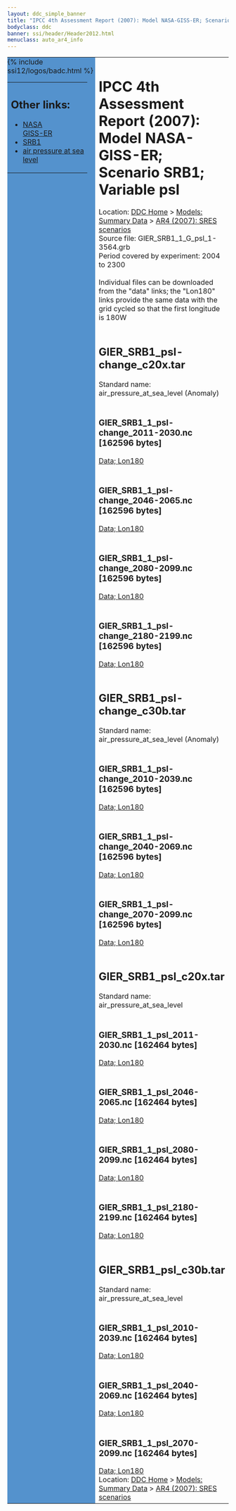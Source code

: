 ```yaml
---
layout: ddc_simple_banner
title: "IPCC 4th Assessment Report (2007): Model NASA-GISS-ER; Scenario SRB1; Variable psl"
bodyclass: ddc
banner: ssi/header/Header2012.html
menuclass: auto_ar4_info
---
```



<table width="100%" border="0" cellspacing="0" cellpadding="0" style="border-collapse: collapse;">
<tr style="margin:0;padding:0;border:0;">
<td style="margin:0;padding:0;border:0;height:1pt;width:150pt;background:#5492CD;" valign="top" >

<div id="lh-col2" class="auto_ar4_info">
<table class="menumain" bgcolor="#5492CD" cellspacing="0" width="100%" border="0">
<tr><td>
<h2> Other links:</h2>
<ul>
<li><a href="/auto/ar4/model-NASA-GISS-ER.html">NASA<br/>GISS-ER</a></li>
<li><a href="/auto/ar4/scenario-SRB1.html">SRB1</a></li>
<li><a href="/auto/ar4/var-air_pressure_at_sea_level.html">air pressure at sea<br/> level</a></li>
</ul>
</td></tr>
{% include ssi12/logos/badc.html %}
</table>
</div>
</td>
<td><h1>IPCC 4th Assessment Report (2007): Model NASA-GISS-ER; Scenario SRB1; Variable psl</h1>

<!-- Breadcrumb1 -->
<div id="breadcrumb1" align="left">
Location: <a href="/index.html">DDC Home</a> > <a href="/sim/gcm_clim/">Models: Summary Data</a>
> <a href="/sim/gcm_clim/SRES_AR4/index.html">AR4 (2007): SRES scenarios</a>
</div>
<!-- End of Breadcrumb1 -->Source file: GIER_SRB1_1_G_psl_1-3564.grb
<br/>
Period covered by experiment: 2004 to 2300<br/>
<br/>Individual files can be downloaded from the "data" links; the "Lon180" links provide the same data
         with the grid cycled so that the first longitude is 180W<br/>
<br/><h2>GIER_SRB1_psl-change_c20x.tar</h2>
Standard name: air_pressure_at_sea_level (Anomaly)<br>
<br/><h3>GIER_SRB1_1_psl-change_2011-2030.nc [162596 bytes]</h3>
<a href="http://apps.ipcc-data.org/cgi-bin/downl/ar4_nc/psl/GIER_SRB1_1_psl-change_2011-2030.nc">Data; </a><a href="http://apps.ipcc-data.org/cgi-bin/downl/ar4_nc/psl/GIER_SRB1_1_psl-change_2011-2030.cyto180.nc"> Lon180</a><br/>
<br/><h3>GIER_SRB1_1_psl-change_2046-2065.nc [162596 bytes]</h3>
<a href="http://apps.ipcc-data.org/cgi-bin/downl/ar4_nc/psl/GIER_SRB1_1_psl-change_2046-2065.nc">Data; </a><a href="http://apps.ipcc-data.org/cgi-bin/downl/ar4_nc/psl/GIER_SRB1_1_psl-change_2046-2065.cyto180.nc"> Lon180</a><br/>
<br/><h3>GIER_SRB1_1_psl-change_2080-2099.nc [162596 bytes]</h3>
<a href="http://apps.ipcc-data.org/cgi-bin/downl/ar4_nc/psl/GIER_SRB1_1_psl-change_2080-2099.nc">Data; </a><a href="http://apps.ipcc-data.org/cgi-bin/downl/ar4_nc/psl/GIER_SRB1_1_psl-change_2080-2099.cyto180.nc"> Lon180</a><br/>
<br/><h3>GIER_SRB1_1_psl-change_2180-2199.nc [162596 bytes]</h3>
<a href="http://apps.ipcc-data.org/cgi-bin/downl/ar4_nc/psl/GIER_SRB1_1_psl-change_2180-2199.nc">Data; </a><a href="http://apps.ipcc-data.org/cgi-bin/downl/ar4_nc/psl/GIER_SRB1_1_psl-change_2180-2199.cyto180.nc"> Lon180</a><br/>
<br/><h2>GIER_SRB1_psl-change_c30b.tar</h2>
Standard name: air_pressure_at_sea_level (Anomaly)<br>
<br/><h3>GIER_SRB1_1_psl-change_2010-2039.nc [162596 bytes]</h3>
<a href="http://apps.ipcc-data.org/cgi-bin/downl/ar4_nc/psl/GIER_SRB1_1_psl-change_2010-2039.nc">Data; </a><a href="http://apps.ipcc-data.org/cgi-bin/downl/ar4_nc/psl/GIER_SRB1_1_psl-change_2010-2039.cyto180.nc"> Lon180</a><br/>
<br/><h3>GIER_SRB1_1_psl-change_2040-2069.nc [162596 bytes]</h3>
<a href="http://apps.ipcc-data.org/cgi-bin/downl/ar4_nc/psl/GIER_SRB1_1_psl-change_2040-2069.nc">Data; </a><a href="http://apps.ipcc-data.org/cgi-bin/downl/ar4_nc/psl/GIER_SRB1_1_psl-change_2040-2069.cyto180.nc"> Lon180</a><br/>
<br/><h3>GIER_SRB1_1_psl-change_2070-2099.nc [162596 bytes]</h3>
<a href="http://apps.ipcc-data.org/cgi-bin/downl/ar4_nc/psl/GIER_SRB1_1_psl-change_2070-2099.nc">Data; </a><a href="http://apps.ipcc-data.org/cgi-bin/downl/ar4_nc/psl/GIER_SRB1_1_psl-change_2070-2099.cyto180.nc"> Lon180</a><br/>
<br/><h2>GIER_SRB1_psl_c20x.tar</h2>
Standard name: air_pressure_at_sea_level<br>
<br/><h3>GIER_SRB1_1_psl_2011-2030.nc [162464 bytes]</h3>
<a href="http://apps.ipcc-data.org/cgi-bin/downl/ar4_nc/psl/GIER_SRB1_1_psl_2011-2030.nc">Data; </a><a href="http://apps.ipcc-data.org/cgi-bin/downl/ar4_nc/psl/GIER_SRB1_1_psl_2011-2030.cyto180.nc"> Lon180</a><br/>
<br/><h3>GIER_SRB1_1_psl_2046-2065.nc [162464 bytes]</h3>
<a href="http://apps.ipcc-data.org/cgi-bin/downl/ar4_nc/psl/GIER_SRB1_1_psl_2046-2065.nc">Data; </a><a href="http://apps.ipcc-data.org/cgi-bin/downl/ar4_nc/psl/GIER_SRB1_1_psl_2046-2065.cyto180.nc"> Lon180</a><br/>
<br/><h3>GIER_SRB1_1_psl_2080-2099.nc [162464 bytes]</h3>
<a href="http://apps.ipcc-data.org/cgi-bin/downl/ar4_nc/psl/GIER_SRB1_1_psl_2080-2099.nc">Data; </a><a href="http://apps.ipcc-data.org/cgi-bin/downl/ar4_nc/psl/GIER_SRB1_1_psl_2080-2099.cyto180.nc"> Lon180</a><br/>
<br/><h3>GIER_SRB1_1_psl_2180-2199.nc [162464 bytes]</h3>
<a href="http://apps.ipcc-data.org/cgi-bin/downl/ar4_nc/psl/GIER_SRB1_1_psl_2180-2199.nc">Data; </a><a href="http://apps.ipcc-data.org/cgi-bin/downl/ar4_nc/psl/GIER_SRB1_1_psl_2180-2199.cyto180.nc"> Lon180</a><br/>
<br/><h2>GIER_SRB1_psl_c30b.tar</h2>
Standard name: air_pressure_at_sea_level<br>
<br/><h3>GIER_SRB1_1_psl_2010-2039.nc [162464 bytes]</h3>
<a href="http://apps.ipcc-data.org/cgi-bin/downl/ar4_nc/psl/GIER_SRB1_1_psl_2010-2039.nc">Data; </a><a href="http://apps.ipcc-data.org/cgi-bin/downl/ar4_nc/psl/GIER_SRB1_1_psl_2010-2039.cyto180.nc"> Lon180</a><br/>
<br/><h3>GIER_SRB1_1_psl_2040-2069.nc [162464 bytes]</h3>
<a href="http://apps.ipcc-data.org/cgi-bin/downl/ar4_nc/psl/GIER_SRB1_1_psl_2040-2069.nc">Data; </a><a href="http://apps.ipcc-data.org/cgi-bin/downl/ar4_nc/psl/GIER_SRB1_1_psl_2040-2069.cyto180.nc"> Lon180</a><br/>
<br/><h3>GIER_SRB1_1_psl_2070-2099.nc [162464 bytes]</h3>
<a href="http://apps.ipcc-data.org/cgi-bin/downl/ar4_nc/psl/GIER_SRB1_1_psl_2070-2099.nc">Data; </a><a href="http://apps.ipcc-data.org/cgi-bin/downl/ar4_nc/psl/GIER_SRB1_1_psl_2070-2099.cyto180.nc"> Lon180</a><br/>
<!-- Breadcrumb2 -->
<div id="breadcrumb2" align="left">
Location: <a href="/index.html">DDC Home</a> > <a href="/sim/gcm_clim/">Models: Summary Data</a>
> <a href="/sim/gcm_clim/SRES_AR4/index.html">AR4 (2007): SRES scenarios</a>
</div>
<!-- End of Breadcrumb2 --></td></tr></table>
